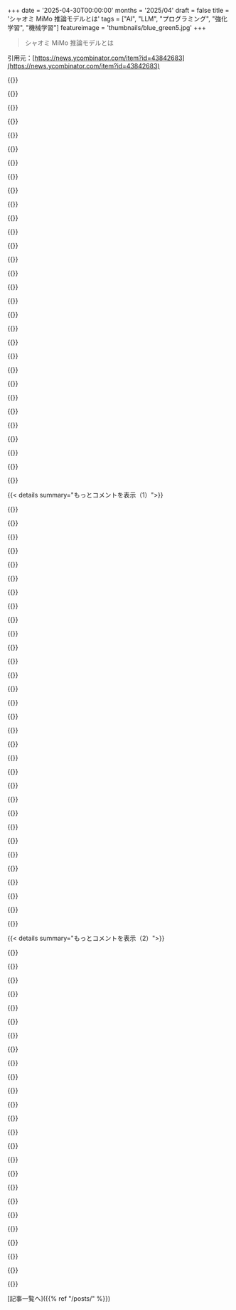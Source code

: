 +++
date = '2025-04-30T00:00:00'
months = '2025/04'
draft = false
title = 'シャオミ MiMo 推論モデルとは'
tags = ["AI", "LLM", "プログラミング", "強化学習", "機械学習"]
featureimage = 'thumbnails/blue_green5.jpg'
+++

> シャオミ MiMo 推論モデルとは

引用元：[https://news.ycombinator.com/item?id=43842683](https://news.ycombinator.com/item?id=43842683)




{{<matomeQuote body="論文からさ、コードデータに対するRL（強化学習）のステップの扱い方がすごく気になったんだ。unit testingを走らせて、難しくても解けるコード生成タスクで訓練してたんだって。他のモデルもこういう訓練ステップやってんの？<br>＞Code Dataについて：質の高い訓練セットはオープンソースとか新しく集めた問題集で集めてるんだ。テストケース無い問題は削除。完璧な解答があってもテストに通らない奴もダメ。解答無い奴は、高度な推論モデルで16回試しても何もテストケース解けない奴は捨てる。数学データと同じで、MiMo-7BのSFT版で簡単な問題はフィルタリングしてるよ。この厳しい過程で3万問のコード問題ができたんだって。<br>＞各RLの反復では、何千もの問題で報酬を計算するんだけど、それぞれの問題にテストケースが何百もあるんだ。報酬計算の効率上げてGPUの遊休時間なくすために、大量のunit testを並列実行できるonline judge環境を開発したんだよ。" userName="Arcuru" createdAt="2025/04/30 19:53:02" color="#ff5733">}}




{{<matomeQuote body="unit testing無しでRL訓練とかやってるモデルあんの？そんなことあるなら、他のモデル開発者は精度とか気にしないってことになるし、それはびっくりだね。小さいモジュールの問題ならできるかもだけど、20万トークンもの入力がある問題じゃ無理じゃない？" userName="loufe" createdAt="2025/05/01 12:40:15" color="">}}




{{<matomeQuote body="なんで中国のAIモデルってEnglish-firstなの多すぎんの？自分たちの国民にサービスする気ないの？それとも、中国語ファーストだと西側で注目されないからとか？" userName="lvl155" createdAt="2025/04/30 13:23:26" color="">}}




{{<matomeQuote body="中国には”良い”検索エンジンが無いのが理由の一つだと思うよ。一番人気のBaiduもGoogle searchに比べたらゴミみたいなもんだもん。中国語の質の高い訓練データはSNSとか動画サイトのが多いだろうけど、それを集めて綺麗にするのがすっごい大変なんだと思う。" userName="choutianxius" createdAt="2025/04/30 14:16:12" color="#ff5c5c">}}




{{<matomeQuote body="高品質な訓練資料の大部分が英語なんじゃないかなって俺も思うね。" userName="enlyth" createdAt="2025/04/30 13:42:31" color="">}}




{{<matomeQuote body="うん、君の言う通りだよ。Common Crawlっていう”オープンインターネット全部”みたいな訓練コーパスだと、英語が43%でダントツなんだ。他の言語は二桁にも届かないよ。次に多いのがRussianで6%、その次がGermanで5%って感じ。" userName="sigmoid10" createdAt="2025/04/30 13:50:58" color="#785bff">}}




{{<matomeQuote body="もう流れは逆になったよ。今の20歳以下の世代はタッチパネルで育ったんだ。だからpinyin入力とかいらなくなったんだよね。キーボードが無くても気にしない子が多いよ。" userName="throwaway519" createdAt="2025/04/30 14:40:55" color="">}}




{{<matomeQuote body="なんで沢山のアメリカのモデルは、アメリカじゃそんなに使われてない何百もの言語に対応してるの？多言語だと技術的に知識プールが大きくなるから？ビジネス的にTAMが大きくなるから？<br>LLMの訓練に英語データセット使うのはデフォルトだよ、君が示唆してるのとは逆でしょ。" userName="overfeed" createdAt="2025/04/30 16:49:35" color="#ff5c5c">}}




{{<matomeQuote body="そのデータどこで手に入れたの？WikipediaによるとRussianは7位だよ https://en.wikipedia.org/wiki/Languages_used_on_the_Internet<br>Russianがトップ5に入ってるのはWikipediaの閲覧数だけなんだよね。ロシア語圏のインターネットはどんどん小さくなってるんだよ。" userName="Svoka" createdAt="2025/04/30 17:40:52" color="#38d3d3">}}




{{<matomeQuote body="Common Crawlの言語統計によると、英語が一番多いデータらしいよ<br>https://commoncrawl.github.io/cc-crawl-statistics/plots/lang..." userName="div72" createdAt="2025/04/30 18:19:03" color="">}}




{{<matomeQuote body="一番人気のあるBaiduはGoogle searchと比べるとゴミみたいだってさ<br>Google searchが年々クソになってるの見ると、Baiduは相当ヤバいに違いないよ…" userName="littlestymaar" createdAt="2025/04/30 20:36:16" color="">}}




{{<matomeQuote body="それは明らかに別の話だよ<br>アメリカのモデルがEnglish-firstで他の言語もサポートしてるみたいに、これらのモデルもMandarin-firstで他の言語をサポートすることは可能だけど、今起きてるのはそうじゃないんだよね" userName="achierius" createdAt="2025/04/30 16:50:47" color="#45d325">}}




{{<matomeQuote body="ずいぶん昔の1995年に中国の都市部に行った時、ほとんどみんな英語を少し話してたよ<br>バイリンガル社会なんだ" userName="34679" createdAt="2025/04/30 13:57:07" color="">}}




{{<matomeQuote body="”もし仮にMandarin-firstなモデルがあったら、どう見える？”<br>現在のモデルが”English-first”だっていう考えには異議ありだな<br>それは事実に基づかない根拠のない意見だよ<br>きっとね、これらのモデルはSoTA（最高性能）だとMandarinでも思うよ<br>そう考えると、”なんで中国以外では英語対応モデルとして売られてるの？”とか”なんで英語がそんなに得意なの？”っていう質問は、単純につまらない質問なんだよね<br>答えは明らかだからさ" userName="overfeed" createdAt="2025/04/30 17:01:24" color="#ff5c5c">}}




{{<matomeQuote body="そうだよ<br>Googleが使える中国語圏では、誰もBaiduを使ってないね" userName="sidibe" createdAt="2025/04/30 23:38:46" color="">}}




{{<matomeQuote body="どのLLMも基本的に同じような大量のデータで学習してるんだ<br>ほとんど英語で、ほとんどが海賊版の本とかそんな感じだよ" userName="chvid" createdAt="2025/04/30 13:43:57" color="#ff5c5c">}}




{{<matomeQuote body="”もし仮にMandarin-firstなモデルがあったら、どう見える？”<br>”12 ＋ 89”みたいな言語に依存しないプロンプトを与えたとき、出力される説明テキストのほとんどがMandarinになるはずだよ<br>このテストによると、XiaomiのMiMo-7B-RLはEnglish-firstモデルだね" userName="yorwba" createdAt="2025/05/01 07:19:23" color="#ff33a1">}}




{{<matomeQuote body="科学研究、特にAIベンチマークでは英語が事実上の標準語になってる状況じゃないか？<br>中国語で何か試すのは明らかに不可能だよ、翻訳が必要になっちゃうからね" userName="whynotmaybe" createdAt="2025/04/30 13:32:30" color="">}}




{{<matomeQuote body="Mandarinモデルは確かにあるけど、アクセスできてもどう使うの？どんな知識が入ってるの？Mandarinで符号化された知識体系ってどんな感じ？中国外でMandarin使える人ってそんなに多くないのが悲しい現実。たとえ「流暢」だって言ってる非ネイティブMandarin話者でも、テキストで意図を取り違えたり、直訳で意味不明になったりするんだ。中国国内だとLLMはMandarinベースだろうね。外ではEnglishが自然な選択肢に見える。皮肉な話、Mandarin話せない素人がMandarinベースのモデルを試す一番良い方法は、別のLLMでプロンプトをMandarinに翻訳してもらうことだろうね。悲しい未来を見てるのか、それとも輝かしい未来か。時間が教えてくれるさ。" userName="bilbo0s" createdAt="2025/04/30 13:49:18" color="">}}




{{<matomeQuote body="”12 + 89”はLatin alphabet使ってるし、この文脈では言語非依存じゃないよ。借用語は元言語でより頻繁に出てくるはずだね。Mistralモデルが”Rendezvous”とか”coup d’etat”みたいな「言語非依存」フレーズにどう答えるか気になるなぁ。" userName="overfeed" createdAt="2025/05/01 19:03:09" color="">}}




{{<matomeQuote body="数千年の文学が何でもないわけないでしょ…" userName="thoroughburro" createdAt="2025/04/30 17:08:58" color="">}}




{{<matomeQuote body="Pinyinで入力が時代遅れだって？<br>え？Pinyin入力は中国で断トツ一番人気の入力方法だよ。手書き入力してる人なんてほとんど見ない。それはEnglishが勝つこととは全く関係ない。Latin alphabetを使った中国語の入力技術なだけ。中国でEnglishが流暢な人はあまり多くないんだ、特に話し言葉はね。" userName="olalonde" createdAt="2025/04/30 15:43:41" color="">}}




{{<matomeQuote body="ソースは？これって「見出しを一度見ただけ」病みたいな感じだね。特に中国語の文字を「calligraphy characters」なんて呼んでる点が、それが一般的な用語みたいに聞こえるし。" userName="-__---____-ZXyw" createdAt="2025/04/30 17:20:17" color="">}}




{{<matomeQuote body="たぶん、クローラーが非Englishソースをうまくインデックスしてないんだろうね。Yandexがデータセット公開したら面白いのにな！" userName="tough" createdAt="2025/04/30 22:22:36" color="">}}




{{<matomeQuote body="それは違うよ。例えば、Deepseek-R1は中国語で質問されたら中国語で推論する。English-firstじゃないんだ。" userName="Leary" createdAt="2025/04/30 16:23:12" color="">}}




{{<matomeQuote body="それ、間違ってるよ。多くのLLMは他のLLMが生成した合成データで訓練されてるんだ。（間接的に、著作権侵害された本で訓練されてる可能性はあるけど、直接ではないよ。）" userName="eru" createdAt="2025/05/01 11:56:53" color="">}}




{{<matomeQuote body="中国のインターネットはほとんど、大企業が厳しく管理するいくつかのクローズドガーデンで成り立ってるんだ。各社がデータを守るために何千人もエンジニアを雇ってるから、クローラーは単純には機能しない。一番人気のウェブサイトの多くはアプリオンリーだしね。良いLLMを訓練するのに必要なコーパスを手に入れるのは不可能だよ。" userName="yyhhsj0521" createdAt="2025/04/30 15:57:11" color="">}}




{{<matomeQuote body="あと、たくさんの人がウェブでEnglishを第二言語として書いてる。それが母語の存在感を減らして、Englishの存在感を増やしてるんだよね。" userName="simongray" createdAt="2025/05/01 07:04:25" color="">}}




{{<matomeQuote body="数学記号は”Latin”だけでなくMandarinなど色々な言語で共通なんだ。Chinese文字で数学を書くのはEnglishで数を言葉で書くくらい珍しいよ。Frenchの« rendez-vous »や« coup d’État »のようにEnglishと区別できる例とは違うね。" userName="yorwba" createdAt="2025/05/01 21:36:52" color="">}}




{{<matomeQuote body="これ，7Bモデルとしては信じられないくらいコーディング性能が高いね．俺が使ってるGemini Pro 2．5は67．8点で，これは57．8点だったから，60．6点だったGemini 2．5 Flashにすごく近いんだ．llama4で聞いた話の後だと，評価結果にはかなり懐疑的になってるけど，非公開の評価でどうなるか楽しみだよ．マジで感動したね．" userName="siliconc0w" createdAt="2025/04/30 17:19:46" color="#ff33a1">}}




{{< details summary="もっとコメントを表示（1）">}}

{{<matomeQuote body="GGUFバージョン（LM StudioとかOllama向けだよ）： https：／／huggingface．co／jedisct1／MiMo−7B−RL−GGUF" userName="jedisct1" createdAt="2025/04/30 12:49:48" color="#ff33a1">}}




{{<matomeQuote body="ollamaでGGUFファイルを使うとき，みんなは普通，一緒に使うmodelfileを作ってるの？それとも，ollamaのデフォルト設定が新しいモデルでも動くことを期待してるだけ？https：／／github．com／ollama／ollama／blob／main／docs％2Fmodelfile．．．．" userName="rahimnathwani" createdAt="2025/04/30 14:34:12" color="">}}




{{<matomeQuote body="Georgi GerganovがGGUFを設計した目的の一つは，他のファイルがいらないことだったんだ．仕様の bullet point ＃1 に「Single−file deployment」「Full information」って書いてあるよ．複数ファイルの混乱から解放されたのに，ollamaがそれを復活させたんだからね ：／" userName="Havoc" createdAt="2025/04/30 17:25:46" color="#ff5c5c">}}




{{<matomeQuote body="ollamaのModelFileに入れるパラメータのほとんどは，llama．cppにコマンドラインフラグで渡すものと同じだよ．モデルごとに一つの設定セット（同じtemp， top＿p， system prompt…）しか使わないなら，GGUFファイルに入れられると思う（形式は拡張可能だからね）．でも二つ違うセットが欲しい場合は？どこかに保存する必要があるよね．それはllama．cppならシェルスクリプト，ollamaならModelFileになるかな．（パラメータの組み合わせごとに新しい（巨大な）GGUFファイルを作りたくないなら，ね．）" userName="rahimnathwani" createdAt="2025/04/30 18:03:41" color="#785bff">}}




{{<matomeQuote body="だから俺たちはxdelta3とかrdiff，gitを使うんだよ．" userName="novaRom" createdAt="2025/04/30 21:44:25" color="">}}




{{<matomeQuote body="ollama pull でmodelfileもDLされるんだ。変更はmodelfile編集して新モデル作成で。Open WebUIでの手順はshow→コピペ編集→パラメータ変更だよ。modelfileワークフローは面倒だけど，ollamaは手軽に始められるのは良いね．VLLMやllama．cppより楽だよ．" userName="monkmartinez" createdAt="2025/04/30 15:05:55" color="#ff5c5c">}}




{{<matomeQuote body="ごめん、もっとちゃんと説明すればよかったね。Ollamaのライブラリのモデルじゃなくて、huggingfaceから直接ggufファイルをダウンロードする場合のことだよ。" userName="rahimnathwani" createdAt="2025/04/30 15:23:24" color="">}}




{{<matomeQuote body="`ollama pull hf.co/unsloth/Qwen3-30B-A3B-GGUF:Q4_K_M`とやるとmodelfileも一緒に来るんだ。でもこのやり方だとテンプレートとかパラメータにエラーがあるかもね。使う前にGGUF/GGMLに変換しないといけないんだ。もちろん、bf16 safetensorsから特定のOllamaモデルを変換して作ることもできるよ。" userName="monkmartinez" createdAt="2025/04/30 15:37:21" color="#45d325">}}




{{<matomeQuote body="そうなんだよね、僕がやるとModelfileにはFROMとTEMPLATEしかなくてPARAMETERsがないんだよ。<br>`ollama pull hf.co/jedisct1/MiMo-7B-RL-GGUF:Q4_K_M`<br>`ollama show --modelfile hf.co/jedisct1/MiMo-7B-RL-GGUF:Q4_K_M`" userName="rahimnathwani" createdAt="2025/04/30 17:16:39" color="#45d325">}}




{{<matomeQuote body="きっとOllamaがどこでも生のハッシュを使ってるのは、NNのギガバイト単位のファイルを毎回コピーするのを避けるためだと思うよ。" userName="o11c" createdAt="2025/04/30 15:35:45" color="">}}




{{<matomeQuote body="もしかしたら僕が何か間違えてるのかも！Modelfileのパラメータを変えると、全体がコピーされちゃうんだよ。知ってる限りだと、ファイルを直接編集するんじゃなくて、num_ctxをまともな値にするために別の38GBもあるデカいファイルを作らなきゃいけないんだ。" userName="monkmartinez" createdAt="2025/04/30 15:41:00" color="">}}




{{<matomeQuote body="パラメータ（promptとか）は新しいModelfile（`ollama create`に渡すやつ）でのみ設定しようね。前のOllamaモデルをFROMで参照するんだ。ModelfileのパラメータはGGUFのハードコードされたパラメータを上書きできるよ（GGUF側はバグってることもある）。Mimoはストップトークンとかテンプレートが欠けてるらしい（専門じゃないけど）。この方法だと`ollama list`に別エントリで出るけど、コピーされるのはModelfileだけでGGUFはコピーされないよ。APIを使えば”一時的に”上書きもできるし、UIによっては楽だよ。" userName="o11c" createdAt="2025/04/30 15:49:32" color="#38d3d3">}}




{{<matomeQuote body="僕は最初はだいたいデフォルトを使って、もし使う予定があるならModelfileを使うかな。Ollamaが使ってるModelfileをダンプすれば、作業用のテンプレートが手に入ると思うよ。" userName="memhole" createdAt="2025/04/30 15:08:46" color="">}}




{{<matomeQuote body="Its funny to see benchmarks where they omit the top performing models like O3 (Which is the best model in many benchmarks currently) and Gemini Pro/Claude 3.7." userName="gizmodo59" createdAt="2025/04/30 14:40:47" color="">}}




{{<matomeQuote body="あれらはもっとずっと大きいモデルだし、プロプライエタリなんだよ。そういうモデル提供者は、蒸留版を特定して提供してないんだ。ベンチマークで比較されてるモデルのほとんどが7Bモデルってことに気づいて。例外もオープンウェイトモデル（Qwen-2.5-32B-RL-Zero）だよ。32BパラメータでもMiMo-7Bの方が性能上回ってるんだ。" userName="daveguy" createdAt="2025/04/30 14:46:06" color="#45d325">}}




{{<matomeQuote body="たぶんここでの目的は、オフラインとかモバイルハードウェアで動くように最適化されてる、似たようなモデルと比較することだと思うよ。" userName="erikig" createdAt="2025/05/01 14:54:29" color="">}}




{{<matomeQuote body="MiMo-7BがQwen-32BとかOpenAI o1-miniよりすごくて、7Bなのにmathやcodeのベンチマークで同等かそれ以上らしいよ。これってpretrainingとRLHFの最適化がモデルのサイズより大事になったってこと？ それとも特定の能力のベンチマークがうまくできてるだけかな？" userName="badmonster" createdAt="2025/05/01 01:27:13" color="#785bff">}}




{{<matomeQuote body="READMEに”RL”ってしか書いてないんだけど、どんなRL使ったのか書いてほしいな。研究者さん、忙しいのはわかるけど、こういう大事な情報は省略しないでほしいな。" userName="xpe" createdAt="2025/04/30 23:24:09" color="">}}




{{<matomeQuote body="テクニカルレポートにはRLの詳しいこと、例えばGRPOっていう目的関数とか書いてあるらしいよ。READMEについては、この分野の人は”RL”って言えばだいたいわかるんじゃないかな。" userName="ainch" createdAt="2025/05/04 13:15:48" color="">}}




{{<matomeQuote body="たぶん”Reinforcement Learning”のことだよね。AIを大学で勉強してからもう１０年も経つんだけど、”RL”って言うだけでダメなのかな？ Q-Learningとか、もっと細かいアルゴリズム名を知りたいってこと？" userName="paulluuk" createdAt="2025/05/01 10:09:59" color="">}}




{{<matomeQuote body="それって”妥当か”じゃなくて”透明か”って話だと思うんだ。”RL”ってただ書いてあるだけじゃなくて、どういうRLを使ったのか詳しく書いてないのは、ちゃんとした科学的な知識交換じゃない気がする。競争上の理由でわざと曖昧にしてるのかな？ LLMだとよくRLHFとか使うけど、それすら書いてないし。どういうやり方したのか、どういうトレードオフがあったのか、ちゃんと知りたいんだよね。最近のML／AI論文の書き方にはがっかりすることが多いけど、これは特に残念。AIシステム開発者の考え方とかプロセスが見たいんだ。" userName="xpe" createdAt="2025/05/02 13:00:00" color="#ff5733">}}




{{<matomeQuote body="そう言われると、完全に同意だわ。でもこれって知識交換っていうより、オープンソースプロジェクトの公開って感じじゃないかな？ どう使うかの説明だけあれば十分みたいな。モデルを自分で改善したり再現したりするのは期待してないのかもね。もしそうならすごいけど！" userName="paulluuk" createdAt="2025/05/06 05:19:30" color="">}}




{{<matomeQuote body="このモデル、Xiaomi 15 series phonesのAIアシスタントに使うのかな？ たぶん使うよね。どんな感じになるのか想像つかないけど。" userName="Jotalea" createdAt="2025/04/30 11:43:41" color="">}}




{{<matomeQuote body="７Bモデルでこのベンチマーク数値はありえないでしょ。" userName="ramesh31" createdAt="2025/04/30 10:45:59" color="">}}




{{<matomeQuote body="小さなモデルもどんどん良くなってるんだよ。大手の主要モデルほどニュースにならないけど、どれもかなり使える。最近適当な12Bモデルをollamaで使ってみたら、びっくりするくらいちゃんとしてたし、動かしてたマシンでもサクサクだった。１年くらい前じゃ考えられなかったね。" userName="strangescript" createdAt="2025/04/30 11:13:12" color="#785bff">}}




{{<matomeQuote body="そうそう、前から思ってたんだけど、普段使いはローカルモデルがメインになるって考えが裏付けられた感じだね。" userName="apples_oranges" createdAt="2025/04/30 11:16:30" color="#ff5733">}}




{{<matomeQuote body="でも誰がアップデートし続けるの？何が彼らのモチベーションになるんだろう？それが想像できないんだよね。ちょっと曖昧だ。" userName="wg0" createdAt="2025/04/30 11:36:32" color="#38d3d3">}}




{{<matomeQuote body="前に試した時、最初は感動したんだ。でも問題は、おすすめの本トップ10のうち最初の3つしか実在しなくて、あとは適当に混ぜ合わせた幻覚だったこと。「魔法が好き？ Harlew Porthouse シリーズを読んでみて。 JRR Marrow 作で、孤児の魔法使いが Hogwesteros で冒険する話だよ」みたいな。コンテキストの限界に近づくほど、この創造的で派生的な狂気は深まる。面白いけど、使い道は限られてるね。" userName="justlikereddit" createdAt="2025/04/30 11:29:54" color="#785bff">}}




{{<matomeQuote body="open source projects は誰がメンテナンスしてるの？何が彼らのモチベーションなの？" userName="cruzcampo" createdAt="2025/04/30 11:37:34" color="#ff5c5c">}}




{{<matomeQuote body="LLMs は search engines じゃないんだよ…" userName="omnimus" createdAt="2025/04/30 11:47:14" color="">}}

{{</details>}}




{{< details summary="もっとコメントを表示（2）">}}

{{<matomeQuote body="ほとんどの open source projects と違って、 ML 開発には巨大な GPU clusters や soulcrushing な human labor が必要。無料の時間でコード書いてるだけじゃ無理。 ML は open source hardware に似てて、アイデア実現コストが高すぎて商業プロジェクトに追いつくのは難しいんだ。" userName="jsheard" createdAt="2025/04/30 11:48:33" color="#ff33a1">}}




{{<matomeQuote body="それは的確な指摘だね。 GPU clusters は大きいと思うけど、残りはボランティア作業でもいけそうだ。" userName="cruzcampo" createdAt="2025/04/30 11:50:47" color="">}}




{{<matomeQuote body="それか、 GPU 計算を共有するとか。 Crowd sourcing だね。" userName="wg0" createdAt="2025/04/30 15:56:37" color="">}}




{{<matomeQuote body="どのモデル？俺は ollama が遅すぎたから、ほとんど API 使ってるよ。" userName="nickip" createdAt="2025/04/30 11:41:15" color="">}}




{{<matomeQuote body="LLM の benchmarks は、今のところほとんどデタラメだよ。 hype cycle が落ち着いて正気を取り戻すまで数年待ちな。" userName="otabdeveloper4" createdAt="2025/04/30 14:31:50" color="">}}




{{<matomeQuote body="ローカルモデルだけじゃなくて、カスタムアプリもたくさん作ってるんだ。この半年で、自分で作った特注アプリの数が劇的に増えたよ。レシピや献立計画に使うやつ、全メールをチェックして毎日要約してくれるやつ、天気予報と土壌水分を考慮した灌漑システムのインテリジェントプランナーも作り終えたところ。なんかイラつくことがあって、欲しい機能がある市販やオープンソースのソリューションがないなら、もう自分で作っちゃうんだ。それが最高にいい。友達や家族に使わせてって頼まれたけど、断ったよ。サポートとか機能リクエストとかやりたくないしね。" userName="AustinDev" createdAt="2025/04/30 20:07:14" color="#ff33a1">}}




{{<matomeQuote body="「非現実的だと思うなら、https://qwenlm.github.io/blog/qwen3/を見て、qwen3-4Bのベンチマーク数値を確認してみてごらんよ。」" userName="GaggiX" createdAt="2025/04/30 10:59:33" color="">}}




{{<matomeQuote body="結局どうなるかって？MicrosoftとCopilot、AppleとSiriだよ—たとえモデル作りを外注したとしてもね。デスクトップLinuxにとっては大変な挑戦になるだろうね。" userName="ebiester" createdAt="2025/04/30 13:41:42" color="">}}




{{<matomeQuote body="全く同感だよ。ウチの会社はAIに何千万もかけるって言ってるけど、この初期段階でも僕の実験では、小規模でローカルで動くモデルで多くの技術やビジネスのタスクには十分だって分かったんだ。このアプローチは明確なプライバシーの利点があるし、API経由の従量課金LLMと比べるとコスト面でも有利だろうね。" userName="mring33621" createdAt="2025/04/30 14:34:33" color="#ff5c5c">}}




{{<matomeQuote body="僕の推測だけど、テストに対して過学習してるんじゃないかな。" userName="bearjaws" createdAt="2025/04/30 12:25:02" color="">}}




{{<matomeQuote body="“本物の”アプリ開発にAIを使ったことがないんだけど（主にChatGPTで小さな関数やスクリプトを生成してもらうくらい）、これを始めるにあたって、何かおすすめのツールやリソースはある？" userName="the_pwner224" createdAt="2025/05/01 04:35:02" color="">}}




{{<matomeQuote body="おおお、Seti＠Homeみたいなセットアップがうまくいくのが見える気がするな。" userName="cruzcampo" createdAt="2025/04/30 16:26:23" color="">}}




{{<matomeQuote body="これから楽しみな面白い展開は、それらを検索エンジンに繋げることだろうね。プロプライエタリモデルはもうこれをやってるし、オープンソース版もそんなに遅れてないよ。最近のQwenモデルは知識面ではそんなにすごくないけど、agentic機能では最高クラスの一つだ。ワクワクする時代がすぐそこだ！" userName="Philpax" createdAt="2025/04/30 12:54:37" color="#ff5733">}}




{{<matomeQuote body="「ベンチマークの数値が現実的じゃない」「ベンチマークはデタラメ」って意見、どういう意味？不正？学習？設定不明？実用性との乖離？もっと詳しく教えてよ。<br>MiMoと他のモデル比べた？小型モデルが予想より良いって話はどう思う？" userName="xpe" createdAt="2025/05/01 00:03:56" color="#38d3d3">}}




{{<matomeQuote body="大きなオープンソースプロジェクトの場合、そのコードを使って儲けてる企業があるよね。MicrosoftとかGoogleとかIBM（他にもたくさん）が、Linuxをすごく使ってるからサポートしてるみたいにね。これと同じことが、これらのモデルにも当てはまるかもしれないな。もし本当に製品や社内のワークフローに統合されるようになったら、企業がムダな競争じゃなく、良い実装を維持するために協力する市場が出てくるだろうね。" userName="simiones" createdAt="2025/04/30 12:28:19" color="">}}




{{<matomeQuote body="言うは易しだけど、学習ってのはたいてい”big iron” GPUとか、一般人が持ってるより全然上のハードでやるんだよね。それに、クラスターは数百ギガビットのネットワークで動いてる。たとえゲーミングカードにスケールダウンしてボランティア集めたとしても、インターネットの低帯域幅と高遅延が問題になるだろうね。" userName="jsheard" createdAt="2025/04/30 16:35:03" color="#38d3d3">}}




{{<matomeQuote body="Open Web UIみたいなのを使えば、検索との連携は今でも結構うまくいくよ。" userName="hedgehog" createdAt="2025/04/30 15:48:16" color="">}}




{{<matomeQuote body="モデルにさせたいタスクの多くは、暗黙のうちに検索がサブタスクとして含まれることが多いんだ。例えば”サンティアゴへの旅行を計画して”とか、”Pythonスクリプトを書いて”とかね。検索が必要ないタスクは比較的少なくて、テキスト処理（校正とか）はそうだけど、計算タスクはLLMが苦手なんだ。" userName="achierius" createdAt="2025/04/30 16:56:51" color="#38d3d3">}}




{{<matomeQuote body="モデルは汎用的なんだから、検索エンジンとしての機能はその一部ってことさ。" userName="justlikereddit" createdAt="2025/04/30 13:05:55" color="">}}




{{<matomeQuote body="まさに！基本モデルは”Kardashian”みたいな無駄な知識はやめて、論理、数学、プログラミングとかに絞るべきだ。モデルは検索ツールを使うのが得意になるべきで、結果を真似るんじゃなくてさ。小さいモデルはその方が速くて実験しやすいし、最低限に絞れば高性能でチューニングも簡単、巨大なコンテキストも扱えるようになると思うんだ。" userName="mirekrusin" createdAt="2025/04/30 12:35:11" color="#ff33a1">}}




{{<matomeQuote body="これはパッケージ配布と同じような形になるだろうね。Linuxディストリビューションを使ったことある人ならわかると思うけど、いつもいくつか.edu（大学）のドメインからパッケージが提供されてるじゃん。大手テクノロジー企業は特化したモデルを持つかもしれないけど、Linuxのパラダイムに従うと、大学の研究からもっと最先端だけど気難しいモデルが出てくる可能性が高いね。" userName="WorldPeas" createdAt="2025/04/30 15:10:31" color="#45d325">}}




{{<matomeQuote body="Gemma 3、めっちゃ好きだな。27Bの量子化版は結構色んなことに使えると思うよ。それに、ガードレールが全くないabliterated版（リンク参照）を使えば、あの”ごめんなさい、私はフレンドリーで安全なモデルなのでそれはできません、あと子供たちのことも考えてください”っていうウザい応答なしに、すっごく面白い犯罪小説とか書かせられるんだぜ。" userName="patates" createdAt="2025/04/30 12:36:43" color="#ff5733">}}




{{<matomeQuote body="Qwen3とか小さめのgemmaは、かなり性能良くて速いね。俺のm4 pro max（RAMめっちゃ積んでるけど）でのベンチマークの数字をgistに貼っといたよ（リンク参照）。小さめのモデルなら、スペックの良い開発用Macでも十分動くと思うぜ。" userName="estsauver" createdAt="2025/04/30 11:50:48" color="#ff5733">}}




{{<matomeQuote body="へぇ、すごいベンチマークだね。このモデルと話すの楽しみだ。7Bモデルが25Tトークンで学習されてるのがマジすごいわ（Metaレベル！）。それに、reasoningを焼き付けたゼロからのRLモデルってアプローチも面白いね。効率上がるらしい。Xiaomiのモデルは知らんけど、 stats 見るとローカルで動かす reasoning モデルとして超有望に見えるよ。" userName="vessenes" createdAt="2025/04/30 15:14:22" color="#38d3d3">}}

{{</details>}}



[記事一覧へ]({{% ref "/posts/" %}})
